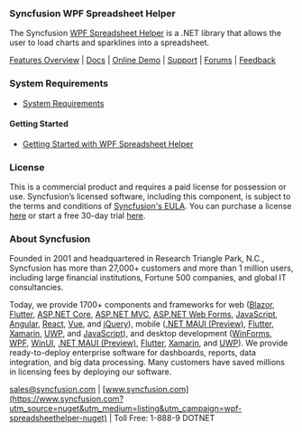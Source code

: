 ### Syncfusion WPF Spreadsheet Helper
The Syncfusion [WPF Spreadsheet Helper](https://www.syncfusion.com/wpf-controls/spreadsheet?utm_source=nuget&utm_medium=listing&utm_campaign=wpf-spreadsheethelper-nuget) is a .NET library that allows the user to load charts and sparklines into a spreadsheet.

[Features Overview](https://www.syncfusion.com/wpf-controls/spreadsheet?utm_source=nuget&utm_medium=listing&utm_campaign=wpf-spreadsheethelper-nuget) | [Docs](	https://help.syncfusion.com/wpf/spreadsheet/data-management?utm_source=nuget&utm_medium=listing&utm_campaign=wpf-spreadsheethelper-nuget) | [Online Demo](https://github.com/syncfusion/wpf-demos?utm_source=nuget&utm_medium=listing&utm_campaign=wpf-spreadsheethelper-nuget) | [Support](https://www.syncfusion.com/support/directtrac/incidents/newincident?utm_source=nuget&utm_medium=listing&utm_campaign=wpf-spreadsheethelper-nuget) | [Forums](https://www.syncfusion.com/forums/wpf?utm_source=nuget&utm_medium=listing&utm_campaign=wpf-spreadsheethelper-nuget) | [Feedback](https://www.syncfusion.com/feedback/wpf?utm_source=nuget&utm_medium=listing&utm_campaign=wpf-spreadsheethelper-nuget)

### System Requirements

* [System Requirements](https://help.syncfusion.com/wpf/installation/system-requirements?utm_source=nuget&utm_medium=listing&utm_campaign=wpf-spreadsheethelper-nuget)

#### Getting Started

* [Getting Started with WPF Spreadsheet Helper](https://help.syncfusion.com/wpf/spreadsheet/data-management?utm_source=nuget&utm_medium=listing&utm_campaign=wpf-spreadsheethelper-nuget)

### License

This is a commercial product and requires a paid license for possession or use. Syncfusion’s licensed software, including this component, is subject to the terms and conditions of [Syncfusion's EULA](https://www.syncfusion.com/eula/es/?utm_source=nuget&utm_medium=listing&utm_campaign=wpf-spreadsheethelper-nuget). You can purchase a license [here](https://www.syncfusion.com/sales/products?utm_source=nuget&utm_medium=listing&utm_campaign=wpf-spreadsheethelper-nuget) or start a free 30-day trial [here](https://www.syncfusion.com/account/manage-trials/start-trials?utm_source=nuget&utm_medium=listing&utm_campaign=wpf-spreadsheethelper-nuget).

### About Syncfusion

Founded in 2001 and headquartered in Research Triangle Park, N.C., Syncfusion has more than 27,000+ customers and more than 1 million users, including large financial institutions, Fortune 500 companies, and global IT consultancies.
 
Today, we provide 1700+ components and frameworks for web ([Blazor](https://www.syncfusion.com/blazor-components?utm_source=nuget&utm_medium=listing&utm_campaign=wpf-spreadsheethelper-nuget), [Flutter](https://www.syncfusion.com/flutter-widgets?utm_source=nuget&utm_medium=listing&utm_campaign=wpf-spreadsheethelper-nuget), [ASP.NET Core](https://www.syncfusion.com/aspnet-core-ui-controls?utm_source=nuget&utm_medium=listing&utm_campaign=wpf-spreadsheethelper-nuget), [ASP.NET MVC](https://www.syncfusion.com/aspnet-mvc-ui-controls?utm_source=nuget&utm_medium=listing&utm_campaign=wpf-spreadsheethelper-nuget), [ASP.NET Web Forms](https://www.syncfusion.com/jquery/aspnet-webforms-ui-controls?utm_source=nuget&utm_medium=listing&utm_campaign=wpf-spreadsheethelper-nuget), [JavaScript](https://www.syncfusion.com/javascript-ui-controls?utm_source=nuget&utm_medium=listing&utm_campaign=wpf-spreadsheethelper-nuget), [Angular](https://www.syncfusion.com/angular-ui-components?utm_source=nuget&utm_medium=listing&utm_campaign=wpf-spreadsheethelper-nuget), [React](https://www.syncfusion.com/react-ui-components?utm_source=nuget&utm_medium=listing&utm_campaign=wpf-spreadsheethelper-nuget), [Vue](https://www.syncfusion.com/vue-ui-components?utm_source=nuget&utm_medium=listing&utm_campaign=wpf-spreadsheethelper-nuget), and [jQuery](https://www.syncfusion.com/jquery-ui-widgets?utm_source=nuget&utm_medium=listing&utm_campaign=wpf-spreadsheethelper-nuget)), mobile ([.NET MAUI (Preview)](https://www.syncfusion.com/maui-controls?utm_source=nuget&utm_medium=listing&utm_campaign=wpf-spreadsheethelper-nuget), [Flutter](https://www.syncfusion.com/flutter-widgets?utm_source=nuget&utm_medium=listing&utm_campaign=wpf-spreadsheethelper-nuget), [Xamarin](https://www.syncfusion.com/xamarin-ui-controls?utm_source=nuget&utm_medium=listing&utm_campaign=wpf-spreadsheethelper-nuget), [UWP](https://www.syncfusion.com/uwp-ui-controls?utm_source=nuget&utm_medium=listing&utm_campaign=wpf-spreadsheethelper-nuget), and [JavaScript](https://www.syncfusion.com/javascript-ui-controls?utm_source=nuget&utm_medium=listing&utm_campaign=wpf-spreadsheethelper-nuget)), and desktop development ([WinForms](https://www.syncfusion.com/winforms-ui-controls?utm_source=nuget&utm_medium=listing&utm_campaign=wpf-spreadsheethelper-nuget), [WPF](https://www.syncfusion.com/wpf-controls?utm_source=nuget&utm_medium=listing&utm_campaign=wpf-spreadsheethelper-nuget), [WinUI](https://www.syncfusion.com/winui-controls?utm_source=nuget&utm_medium=listing&utm_campaign=wpf-spreadsheethelper-nuget), [.NET MAUI (Preview)](https://www.syncfusion.com/maui-controls?utm_source=nuget&utm_medium=listing&utm_campaign=wpf-spreadsheethelper-nuget), [Flutter](https://www.syncfusion.com/flutter-widgets?utm_source=nuget&utm_medium=listing&utm_campaign=wpf-spreadsheethelper-nuget), [Xamarin](https://www.syncfusion.com/xamarin-ui-controls?utm_source=nuget&utm_medium=listing&utm_campaign=wpf-spreadsheethelper-nuget), and [UWP](https://www.syncfusion.com/uwp-ui-controls?utm_source=nuget&utm_medium=listing&utm_campaign=wpf-spreadsheethelper-nuget)). We provide ready-to-deploy enterprise software for dashboards, reports, data integration, and big data processing. Many customers have saved millions in licensing fees by deploying our software.

[sales@syncfusion.com](mailto:sales@syncfusion.com?Subject=Syncfusion%20WPF%20Spreadsheet%20Helper%20-%20NuGet) | [www.syncfusion.com](https://www.syncfusion.com?utm_source=nuget&utm_medium=listing&utm_campaign=wpf-spreadsheethelper-nuget) | Toll Free: 1-888-9 DOTNET


